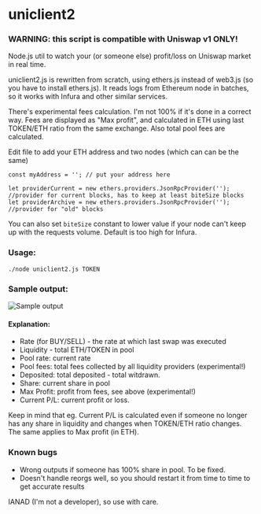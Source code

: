 # uniclient2

### WARNING: this script is compatible with Uniswap v1 ONLY!

Node.js util to watch your (or someone else) profit/loss on Uniswap market in real time. 

uniclient2.js is rewritten from scratch, using ethers.js instead of web3.js (so you have to install ethers.js). It reads logs from Ethereum node in batches, so it works with Infura and other similar services.

There's experimental fees calculation. I'm not 100% if it's done in a correct way. Fees are displayed as "Max profit", and calculated in ETH using last TOKEN/ETH ratio from the same exchange. Also total pool fees are calculated.

Edit file to add your ETH address and two nodes (which can can be the same) 

    const myAddress = ''; // put your address here
    
    let providerCurrent = new ethers.providers.JsonRpcProvider(''); //provider for current blocks, has to keep at least biteSize blocks
    let providerArchive = new ethers.providers.JsonRpcProvider(''); //provider for "old" blocks

You can also set `biteSize` constant to lower value if your node can't keep up with the requests volume. Default is too high for Infura.

### Usage:

```./node uniclient2.js TOKEN```

### Sample output:

![Sample output](https://i.imgur.com/eN0S8N6.png "Sample output")

#### Explanation:

* Rate (for BUY/SELL) - the rate at which last swap was executed
* Liquidity - total ETH/TOKEN in pool
* Pool rate: current rate
* Pool fees: total fees collected by all liquidity providers (experimental!)
* Deposited: total deposited - total witdrawn.
* Share: current share in pool
* Max Profit: profit from fees, see above (experimental!)
* Current P/L: current profit or loss.

Keep in mind that eg. Current P/L is calculated even if someone no longer has any share in liquidity and changes when TOKEN/ETH ratio changes. The same applies to Max profit (in ETH).

### Known bugs

* Wrong outputs if someone has 100% share in pool. To be fixed.
* Doesn't handle reorgs well, so you should restart it from time to time to get accurate results

IANAD (I'm not a developer), so use with care.
